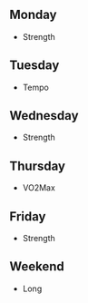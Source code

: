 
## Monday
- Strength

## Tuesday
- Tempo

## Wednesday
- Strength

## Thursday
- VO2Max

## Friday
- Strength

## Weekend
- Long
